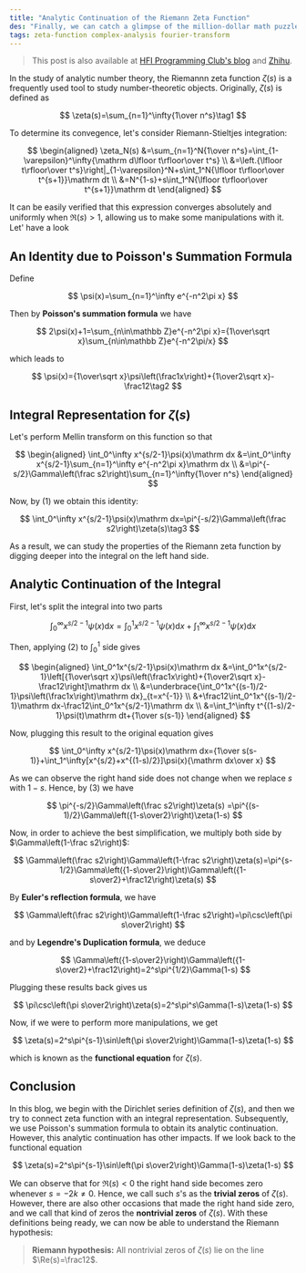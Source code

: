 ```yaml
---
title: "Analytic Continuation of the Riemann Zeta Function"
des: "Finally, we can catch a glimpse of the million-dollar math puzzle."
tags: zeta-function complex-analysis fourier-transform
---
```


> This post is also available at [HFI Programming Club's blog](https://hfi.me/2020/11/zeta-continuation/) and [Zhihu](https://zhuanlan.zhihu.com/p/310465968).

In the study of analytic number theory, the Riemannn zeta function $\zeta(s)$ is a frequently used tool to study number-theoretic objects. Originally, $\zeta(s)$ is defined as

$$
\zeta(s)=\sum_{n=1}^\infty{1\over n^s}\tag1
$$

To determine its convegence, let's consider Riemann-Stieltjes integration:

$$
\begin{aligned}
\zeta_N(s)
&=\sum_{n=1}^N{1\over n^s}=\int_{1-\varepsilon}^\infty{\mathrm d\lfloor t\rfloor\over  t^s} \\
&=\left.{\lfloor t\rfloor\over t^s}\right|_{1-\varepsilon}^N+s\int_1^N{\lfloor t\rfloor\over t^{s+1}}\mathrm dt \\
&=N^{1-s}+s\int_1^N{\lfloor t\rfloor\over t^{s+1}}\mathrm dt
\end{aligned}
$$

It can be easily verified that this expression converges absolutely and uniformly when $\Re(s)>1$, allowing us to make some manipulations with it. Let' have a look

## An Identity due to Poisson's Summation Formula

Define

$$
\psi(x)=\sum_{n=1}^\infty e^{-n^2\pi x}
$$

Then by **Poisson's summation formula** we have

$$
2\psi(x)+1=\sum_{n\in\mathbb Z}e^{-n^2\pi x}={1\over\sqrt x}\sum_{n\in\mathbb Z}e^{-n^2\pi/x}
$$

which leads to

$$
\psi(x)={1\over\sqrt x}\psi\left(\frac1x\right)+{1\over2\sqrt x}-\frac12\tag2
$$

## Integral Representation for $\zeta(s)$

Let's perform Mellin transform on this function so that

$$
\begin{aligned}
\int_0^\infty x^{s/2-1}\psi(x)\mathrm dx
&=\int_0^\infty x^{s/2-1}\sum_{n=1}^\infty e^{-n^2\pi x}\mathrm dx \\
&=\pi^{-s/2}\Gamma\left(\frac s2\right)\sum_{n=1}^\infty{1\over n^s}
\end{aligned}
$$

Now, by (1) we obtain this identity:

$$
\int_0^\infty x^{s/2-1}\psi(x)\mathrm dx=\pi^{-s/2}\Gamma\left(\frac s2\right)\zeta(s)\tag3
$$

As a result, we can study the properties of the Riemann zeta function by digging deeper into the integral on the left hand side.

## Analytic Continuation of the Integral

First, let's split the integral into two parts

$$
\int_0^\infty x^{s/2-1}\psi(x)\mathrm dx=\int_0^1x^{s/2-1}\psi(x)\mathrm dx+\int_1^\infty x^{s/2-1}\psi(x)\mathrm dx
$$

Then, applying (2) to $\int_0^1$ side gives

$$
\begin{aligned}
\int_0^1x^{s/2-1}\psi(x)\mathrm dx
&=\int_0^1x^{s/2-1}\left[{1\over\sqrt x}\psi\left(\frac1x\right)+{1\over2\sqrt x}-\frac12\right]\mathrm dx \\
&=\underbrace{\int_0^1x^{(s-1)/2-1}\psi\left(\frac1x\right)\mathrm dx}_{t=x^{-1}} \\
&+\frac12\int_0^1x^{(s-1)/2-1}\mathrm dx-\frac12\int_0^1x^{s/2-1}\mathrm dx \\
&=\int_1^\infty t^{(1-s)/2-1}\psi(t)\mathrm dt+{1\over s(s-1)}
\end{aligned}
$$

Now, plugging this result to the original equation gives

$$
\int_0^\infty x^{s/2-1}\psi(x)\mathrm dx={1\over s(s-1)}+\int_1^\infty[x^{s/2}+x^{(1-s)/2}]\psi(x){\mathrm dx\over x}
$$

As we can observe the right hand side does not change when we replace $s$ with $1-s$. Hence, by (3) we have

$$
\pi^{-s/2}\Gamma\left(\frac s2\right)\zeta(s)
=\pi^{(s-1)/2}\Gamma\left({1-s\over2}\right)\zeta(1-s)
$$

Now, in order to achieve the best simplification, we multiply both side by $\Gamma\left(1-\frac s2\right)$:

$$
\Gamma\left(\frac s2\right)\Gamma\left(1-\frac s2\right)\zeta(s)=\pi^{s-1/2}\Gamma\left({1-s\over2}\right)\Gamma\left({1-s\over2}+\frac12\right)\zeta(s)
$$

By **Euler's reflection formula**, we have

$$
\Gamma\left(\frac s2\right)\Gamma\left(1-\frac s2\right)=\pi\csc\left(\pi s\over2\right)
$$

and by **Legendre's Duplication formula**, we deduce

$$
\Gamma\left({1-s\over2}\right)\Gamma\left({1-s\over2}+\frac12\right)=2^s\pi^{1/2}\Gamma(1-s)
$$

Plugging these results back gives us

$$
\pi\csc\left(\pi s\over2\right)\zeta(s)=2^s\pi^s\Gamma(1-s)\zeta(1-s)
$$

Now, if we were to perform more manipulations, we get

$$
\zeta(s)=2^s\pi^{s-1}\sin\left(\pi s\over2\right)\Gamma(1-s)\zeta(1-s)
$$

which is known as the **functional equation** for $\zeta(s)$.

## Conclusion

In this blog, we begin with the Dirichlet series definition of $\zeta(s)$, and then we try to connect zeta function with an integral representation. Subsequently, we use Poisson's summation formula to obtain its analytic continuation. However, this analytic continuation has other impacts. If we look back to the functional equation

$$
\zeta(s)=2^s\pi^{s-1}\sin\left(\pi s\over2\right)\Gamma(1-s)\zeta(1-s)
$$

We can observe that for $\Re(s)<0$ the right hand side becomes zero whenever $s=-2k\ne0$. Hence, we call such $s$'s as the **trivial zeros** of $\zeta(s)$. However, there are also other occasions that made the right hand side zero, and we call that kind of zeros the **nontrivial zeros** of $\zeta(s)$. With these definitions being ready, we can now be able to understand the Riemann hypothesis:

> **Riemann hypothesis:** All nontrivial zeros of $\zeta(s)$ lie on the line $\Re(s)=\frac12$.